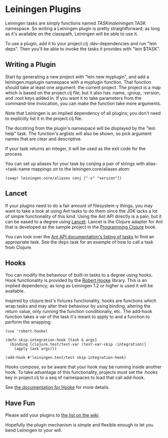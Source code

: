 # Leiningen Plugins

Leiningen tasks are simply functions named $TASK in a leiningen.$TASK
namespace. So writing a Leiningen plugin is pretty straightforward; as
long as it's available on the classpath, Leiningen will be able to use
it.

To use a plugin, add it to your project.clj :dev-dependencies and run
"lein deps". Then you'll be able to invoke the tasks it provides with
"lein $TASK".

## Writing a Plugin

Start by generating a new project with "lein new myplugin", and add a
leiningen.myplugin namespace with a myplugin function. That function
should take at least one argument: the current project. The project is
a map which is based on the project.clj file, but it also has :name,
:group, :version, and :root keys added in. If you want it to take
parameters from the command-line invocation, you can make the function
take more arguments.

Note that Leiningen is an implied dependency of all plugins; you don't
need to explicitly list it in the project.clj file.

The docstring from the plugin's namespace will be displayed by the
"lein help" task. The function's arglists will also be shown, so pick
argument names that are clear and descriptive.

If your task returns an integer, it will be used as the exit code for
the process.

You can set up aliases for your task by conjing a pair of strings with
alias->task-name mappings on to the leiningen.core/aliases atom:

    (swap! leiningen.core/aliases conj ["-v" "version"])

## Lancet

If your plugins need to do a fair amount of filesystem-y things, you
may want to take a look at using Ant tasks to do them since the JDK
lacks a lot of simple functionality of this kind. Using the Ant API
directly is a pain, but it can be eased to a degree using
[Lancet](http://github.com/stuarthalloway/lancet). Lancet is the
Clojure adapter for Ant that is developed as the sample project in the
[Programming
Clojure](http://www.pragprog.com/titles/shcloj/programming-clojure)
book.

You can look over the [Ant API documentation's listing of
tasks](http://www.jajakarta.org/ant/ant-1.6.1/docs/en/manual/api/org/apache/tools/ant/taskdefs/package-summary.html)
to find an appropriate task. See the <tt>deps</tt> task for an example
of how to call a task from Clojure.

## Hooks

You can modify the behaviour of built-in tasks to a degree using
hooks. Hook functionality is provided by the [Robert
Hooke](http://github.com/technomancy/robert-hooke) library. This is an
implied dependency; as long as Leiningen 1.2 or higher is used it will
be available.

Inspired by clojure.test's fixtures functionality, hooks are functions
which wrap tasks and may alter their behaviour by using binding,
altering the return value, only running the function conditionally,
etc. The add-hook function takes a var of the task it's meant to apply
to and a function to perform the wrapping:

    (use 'robert.hooke)

    (defn skip-integration-hook [task & args]
      (binding [clojure.test/test-var (test-var-skip :integration)]
        (apply task args)))

    (add-hook #'leiningen.test/test skip-integration-hook)

Hooks compose, so be aware that your hook may be running inside
another hook. To take advantage of this functionality, projects must
set the :hooks key in project.clj to a seq of namespaces to load that
call add-hook.

See [the documentation for
Hooke](http://github.com/technomancy/robert-hooke/blob/master/README.md)
for more details.

## Have Fun

Please add your plugins to [the list on the
wiki](http://wiki.github.com/technomancy/leiningen/plugins).

Hopefully the plugin mechanism is simple and flexible enough to let
you bend Leiningen to your will.
